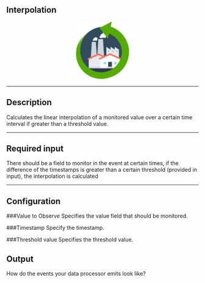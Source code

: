 <!--
  ~ Licensed to the Apache Software Foundation (ASF) under one or more
  ~ contributor license agreements.  See the NOTICE file distributed with
  ~ this work for additional information regarding copyright ownership.
  ~ The ASF licenses this file to You under the Apache License, Version 2.0
  ~ (the "License"); you may not use this file except in compliance with
  ~ the License.  You may obtain a copy of the License at
  ~
  ~    http://www.apache.org/licenses/LICENSE-2.0
  ~
  ~ Unless required by applicable law or agreed to in writing, software
  ~ distributed under the License is distributed on an "AS IS" BASIS,
  ~ WITHOUT WARRANTIES OR CONDITIONS OF ANY KIND, either express or implied.
  ~ See the License for the specific language governing permissions and
  ~ limitations under the License.
  ~
  -->

## Interpolation

<p align="center"> 
    <img src="icon.png" width="150px;" class="pe-image-documentation"/>
</p>

***

## Description
Calculates the linear interpolation of a monitored value over a certain time interval if greater than a threshold value.

***

## Required input
There should be a field to monitor in the event at certain times, if the difference of the timestamps is greater than a certain threshold (provided in input), the interpolation is calculated

***

## Configuration
###Value to Observe
Specifies the value field that should be monitored.

###Timestamp
Specify the timestamp.

###Threshold value
Specifies the threshold value.

## Output
How do the events your data processor emits look like?